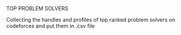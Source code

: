 TOP PROBLEM SOLVERS

Collecting the handles and profiles of top ranked problem solvers on codeforces and put them in .csv file
